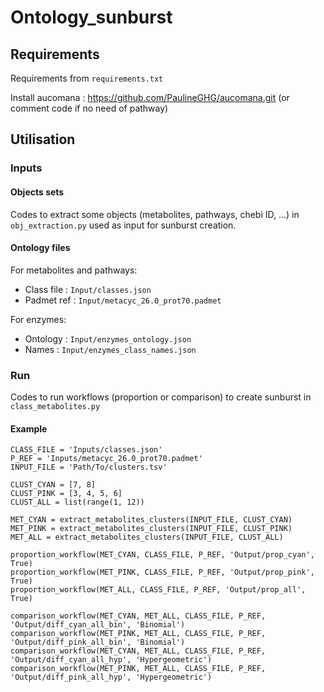 # Ontology_sunburst

## Requirements

Requirements from `requirements.txt`

Install aucomana : https://github.com/PaulineGHG/aucomana.git
(or comment code if no need of pathway)


## Utilisation

### Inputs

#### Objects sets

Codes to extract some objects (metabolites, pathways, chebi ID, ...) in 
`obj_extraction.py` used as input for sunburst creation.

#### Ontology files

For metabolites and pathways:

- Class file : `Input/classes.json`
- Padmet ref : `Input/metacyc_26.0_prot70.padmet`

For enzymes:

- Ontology : `Input/enzymes_ontology.json`
- Names : `Input/enzymes_class_names.json`

### Run

Codes to run workflows (proportion or comparison) to create sunburst in
`class_metabolites.py`

#### Example 

```
CLASS_FILE = 'Inputs/classes.json'
P_REF = 'Inputs/metacyc_26.0_prot70.padmet'
INPUT_FILE = 'Path/To/clusters.tsv'

CLUST_CYAN = [7, 8]
CLUST_PINK = [3, 4, 5, 6]
CLUST_ALL = list(range(1, 12))

MET_CYAN = extract_metabolites_clusters(INPUT_FILE, CLUST_CYAN)
MET_PINK = extract_metabolites_clusters(INPUT_FILE, CLUST_PINK)
MET_ALL = extract_metabolites_clusters(INPUT_FILE, CLUST_ALL)

proportion_workflow(MET_CYAN, CLASS_FILE, P_REF, 'Output/prop_cyan', True)
proportion_workflow(MET_PINK, CLASS_FILE, P_REF, 'Output/prop_pink', True)
proportion_workflow(MET_ALL, CLASS_FILE, P_REF, 'Output/prop_all', True)

comparison_workflow(MET_CYAN, MET_ALL, CLASS_FILE, P_REF, 'Output/diff_cyan_all_bin', 'Binomial')
comparison_workflow(MET_PINK, MET_ALL, CLASS_FILE, P_REF, 'Output/diff_pink_all_bin', 'Binomial')
comparison_workflow(MET_CYAN, MET_ALL, CLASS_FILE, P_REF, 'Output/diff_cyan_all_hyp', 'Hypergeometric')
comparison_workflow(MET_PINK, MET_ALL, CLASS_FILE, P_REF, 'Output/diff_pink_all_hyp', 'Hypergeometric')
```